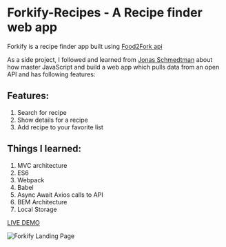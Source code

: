 # Forkify-Recipes - A Recipe finder web app

Forkify is a recipe finder app built using [Food2Fork api](https://www.food2fork.com/about/api) 

As a side project, I followed and learned from [Jonas Schmedtman](https://codingheroes.io/) about how master JavaScript and build a web app which pulls data from an open API and has following features:

## Features:
1. Search for recipe
2. Show details for a recipe
3. Add recipe to your favorite list

## Things I learned: 
1. MVC architecture
2. ES6
3. Webpack 
4. Babel
5. Async Await Axios calls to API
6. BEM Architecture
7. Local Storage


[LIVE DEMO](https://jovial-austin-e46560.netlify.com/)

![Forkify Landing Page](http://rahulpatle.com/img/forkify-landing.png)
